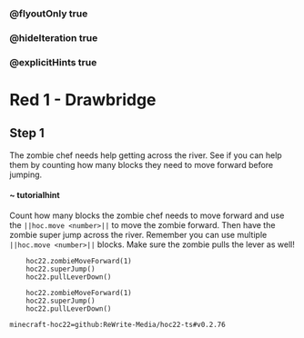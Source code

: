 ### @flyoutOnly true
### @hideIteration true
### @explicitHints true


# Red 1 - Drawbridge

## Step 1
The zombie chef needs help getting across the river. See if you can help them by counting how many blocks they need to move forward before jumping.

#### ~ tutorialhint 
Count how many blocks the zombie chef needs to move forward and use the ``||hoc.move <number>||`` to move the zombie forward. Then have the zombie super jump across the river. Remember you can use multiple ``||hoc.move <number>||`` blocks. Make sure the zombie pulls the lever as well!



```ghost
    hoc22.zombieMoveForward(1)
    hoc22.superJump()
    hoc22.pullLeverDown()
```
```template
    hoc22.zombieMoveForward(1)
    hoc22.superJump()
    hoc22.pullLeverDown()  
```
```package
minecraft-hoc22=github:ReWrite-Media/hoc22-ts#v0.2.76
```